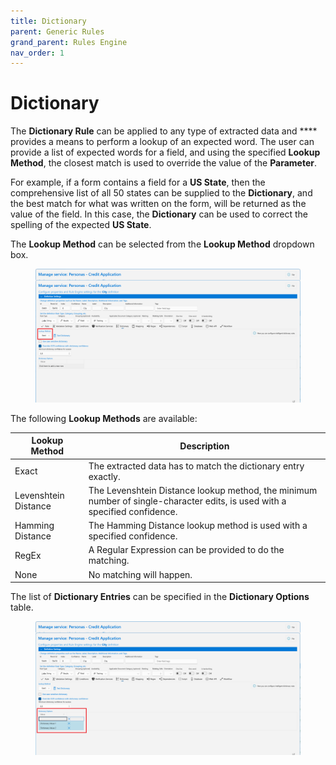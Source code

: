 ```yaml
---
title: Dictionary
parent: Generic Rules
grand_parent: Rules Engine
nav_order: 1
---
```


# Dictionary

The **Dictionary Rule** can be applied to any type of extracted data and \*\*\*\* provides a means to perform a lookup of an expected word. The user can provide a list of expected words for a field, and using the specified **Lookup Method**, the closest match is used to override the value of the **Parameter**.

For example, if a form contains a field for a **US State**, then the comprehensive list of all 50 states can be supplied to the **Dictionary**, and the best match for what was written on the form, will be returned as the value of the field. In this case, the **Dictionary** can be used to correct the spelling of the expected **US State**.

The **Lookup Method** can be selected from the **Lookup Method** dropdown box.

<figure><img src="../../.gitbook/assets/image (43) (1).png" alt=""><figcaption></figcaption></figure>

The following **Lookup Methods** are available:

| Lookup Method        | Description                                                                                                                |
| -------------------- | -------------------------------------------------------------------------------------------------------------------------- |
| Exact                | The extracted data has to match the dictionary entry exactly.                                                              |
| Levenshtein Distance | The Levenshtein Distance lookup method, the minimum number of single-character edits, is used with a specified confidence. |
| Hamming Distance     | The Hamming Distance lookup method is used with a specified confidence.                                                    |
| RegEx                | A Regular Expression can be provided to do the matching.                                                                   |
| None                 | No matching will happen.                                                                                                   |

The list of **Dictionary Entries** can be specified in the **Dictionary Options** table.

<figure><img src="../../.gitbook/assets/image (28) (1) (1).png" alt=""><figcaption></figcaption></figure>

